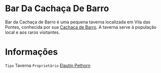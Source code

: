 <!-- TITLE: Bar Da Cachaça De Barro -->
<!-- SUBTITLE: Visão geral sobre Bar Da Cachaça De Barro -->

# Bar Da Cachaça De Barro
Bar da Cachaça de Barro é uma pequena taverna localizada em Vila das Pontes, conhecida por sua [Cachaça de Barro](http://localhost/itens/cachaca-de-barro#cachaca-de-barro). A taverna serve à população local e aos raros visitantes.

# Informações
`Tipo` Taverna
`Proprietário` [Elautin Pethorn](http://localhost/individuos/elautin-pethorn#elautin-pethorn)


